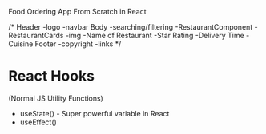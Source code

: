 Food Ordering App From Scratch in React

/*
    Header
      -logo
      -navbar
    Body
      -searching/filtering
      -RestaurantComponent
      -RestaurantCards
        -img
        -Name of Restaurant
        -Star Rating
        -Delivery Time
        -Cuisine
    Footer
      -copyright
      -links
*/

# React Hooks
 (Normal JS Utility Functions)
- useState() - Super powerful variable in React
- useEffect()